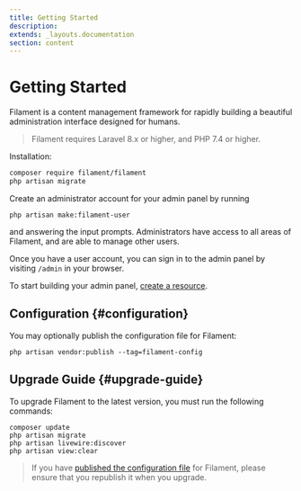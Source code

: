 ```yaml
---
title: Getting Started
description:
extends: _layouts.documentation
section: content
---
```


# Getting Started

<p class="lg:text-2xl">Filament is a content management framework for rapidly building a beautiful administration interface designed for humans.</p>

> Filament requires Laravel 8.x or higher, and PHP 7.4 or higher.

Installation:

```bash
composer require filament/filament
php artisan migrate
```

Create an administrator account for your admin panel by running

```
php artisan make:filament-user
```

and answering the input prompts. Administrators have access to all areas of Filament, and are able to manage other users.

Once you have a user account, you can sign in to the admin panel by visiting `/admin` in your browser.

To start building your admin panel, [create a resource](/docs/resources).

## Configuration {#configuration}

You may optionally publish the configuration file for Filament:

```
php artisan vendor:publish --tag=filament-config
```

## Upgrade Guide {#upgrade-guide}

To upgrade Filament to the latest version, you must run the following commands:

```
composer update
php artisan migrate
php artisan livewire:discover
php artisan view:clear
```

> If you have [published the configuration file](#configuration) for Filament, please ensure that you republish it when you upgrade.

